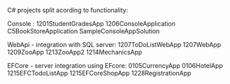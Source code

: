 C# projects split acording to functionality:

Console :
1201StudentGradesApp
1206ConsoleApplication
C5BookStoreApplication
SampleConsoleAppSolution

WebApi - integration with SQL server:
1207ToDoListWebApp
1207WebApp
1209ZooApp
1213ZooApp2
1214MechanicsApp

EFCore - server integration using EFcore:
0105CurrencyApp
0106HotelApp
1215EFCTodoListApp
1215EFCoreShopApp
1228RegistrationApp
